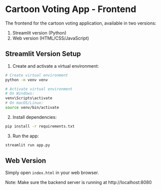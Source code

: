 # Cartoon Voting App - Frontend

The frontend for the cartoon voting application, available in two versions:

1. Streamlit version (Python)
2. Web version (HTML/CSS/JavaScript)

## Streamlit Version Setup

1. Create and activate a virtual environment:
```bash
# Create virtual environment
python -m venv venv

# Activate virtual environment
# On Windows:
venv\Scripts\activate
# On macOS/Linux:
source venv/bin/activate
```

2. Install dependencies:
```bash
pip install -r requirements.txt
```

3. Run the app:
```bash
streamlit run app.py
```

## Web Version

Simply open `index.html` in your web browser.

Note: Make sure the backend server is running at http://localhost:8080 